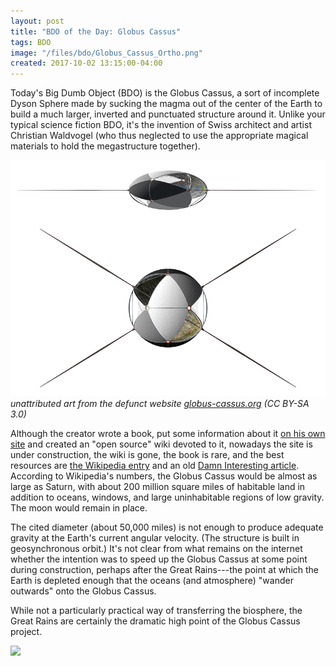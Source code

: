 ```yaml
---
layout: post
title: "BDO of the Day: Globus Cassus"
tags: BDO
image: "/files/bdo/Globus_Cassus_Ortho.png"
created: 2017-10-02 13:15:00-04:00
---
```

Today's Big Dumb Object (BDO) is the Globus Cassus, a sort of incomplete Dyson Sphere made by sucking the magma out of the center of the Earth to build a much larger, inverted and punctuated structure around it.  Unlike your typical science fiction BDO, it's the invention of Swiss architect and artist Christian Waldvogel (who thus neglected to use the appropriate magical materials to hold the megastructure together).

![Globus Cassus (CC BY-SA 3.0)](/files/bdo/Globus_Cassus_Ortho.png)
<cite>unattributed art from the defunct website [globus-cassus.org](https://web.archive.org/web/20061016084824/http://globus-cassus.org:80/index.php?Globus%20Cassus%20Drawings) (CC BY-SA 3.0)</cite>

Although the creator wrote a book, put some information about it [on his own site](http://web.archive.org/web/20131208102650/http://www.waldvogel.com/projects.php?id=21#) and created an "open source" wiki devoted to it, nowadays the site is under construction, the wiki is gone, the book is rare, and the best resources are [the Wikipedia entry](https://en.wikipedia.org/wiki/Globus_Cassus) and an old [Damn Interesting article](https://www.damninteresting.com/transforming-the-earth/).  According to Wikipedia's numbers, the Globus Cassus would be almost as large as Saturn, with about 200 million square miles of habitable land in addition to oceans, windows, and large uninhabitable regions of low gravity.  The moon would remain in place.

The cited diameter (about 50,000 miles) is not enough to produce adequate gravity at the Earth's current angular velocity.  (The structure is built in geosynchronous orbit.)  It's not clear from what remains on the internet whether the intention was to speed up the Globus Cassus at some point during construction, perhaps after the Great Rains---the point at which the Earth is depleted enough that the oceans (and atmosphere) "wander outwards" onto the Globus Cassus.

While not a particularly practical way of transferring the biosphere, the Great Rains are certainly the dramatic high point of the Globus Cassus project.

<a href="https://www.amazon.com/Globus-Cassus-Christian-Waldvogel-Wladvogel/dp/3037780452/ref=as_li_ss_il?s=books&ie=UTF8&qid=1506962120&sr=1-1&keywords=globus+cassus&linkCode=li1&tag=mcdema-20&linkId=19ca7768f584bac9998a6d7c38f05524" target="_blank"><img border="0" src="//ws-na.amazon-adsystem.com/widgets/q?_encoding=UTF8&ASIN=3037780452&Format=_SL110_&ID=AsinImage&MarketPlace=US&ServiceVersion=20070822&WS=1&tag=mcdema-20" ></a><img src="https://ir-na.amazon-adsystem.com/e/ir?t=mcdema-20&l=li1&o=1&a=3037780452" width="1" height="1" border="0" alt="" style="border:none !important; margin:0px !important;" />



